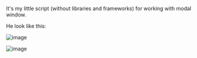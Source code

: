 It's my little script (without libraries and frameworks) for working with modal window.

He look like this:

![image](https://user-images.githubusercontent.com/110896282/188409273-629839ea-ee66-42a1-98e2-251d9ed0f692.png)



![image](https://user-images.githubusercontent.com/110896282/188409371-95320831-0bfa-4525-b604-771bfeb6b245.png)
